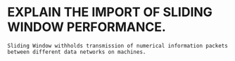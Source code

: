 #   EXPLAIN THE IMPORT OF SLIDING WINDOW PERFORMANCE.
    Sliding Window withholds transmission of numerical information packets between different data networks on machines.

#   
